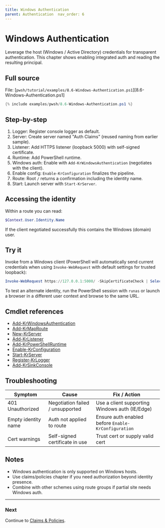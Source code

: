 ```yaml
---
title: Windows Authentication
parent: Authentication	nav_order: 6
---
```


# Windows Authentication

Leverage the host (Windows / Active Directory) credentials for transparent authentication.
This chapter shows enabling integrated auth and reading the resulting principal.

## Full source

File: [`pwsh/tutorial/examples/8.6-Windows-Authentication.ps1`][8.6-Windows-Authentication.ps1]

```powershell
{% include examples/pwsh/8.6-Windows-Authentication.ps1 %}
```

## Step-by-step

1. Logger: Register console logger as default.
2. Server: Create server named "Auth Claims" (reused naming from earlier sample).
3. Listener: Add HTTPS listener (loopback 5000) with self-signed certificate.
4. Runtime: Add PowerShell runtime.
5. Windows auth: Enable with `Add-KrWindowsAuthentication` (negotiates with the client).
6. Enable config: `Enable-KrConfiguration` finalizes the pipeline.
7. Route: Root `/` returns a confirmation including the identity name.
8. Start: Launch server with `Start-KrServer`.

## Accessing the identity

Within a route you can read:

```powershell
$Context.User.Identity.Name
```

If the client negotiated successfully this contains the Windows (domain) user.

## Try it

Invoke from a Windows client (PowerShell will automatically send current credentials
when using `Invoke-WebRequest` with default settings for trusted loopback):

```powershell
Invoke-WebRequest https://127.0.0.1:5000/ -SkipCertificateCheck | Select -Expand Content
```

To test an alternate identity, run the PowerShell session with `runas` or launch a browser
in a different user context and browse to the same URL.

## Cmdlet references

-   [Add-KrWindowsAuthentication][Add-KrWindowsAuthentication]
-   [Add-KrMapRoute][Add-KrMapRoute]
-   [New-KrServer][New-KrServer]
-   [Add-KrListener][Add-KrListener]
-   [Add-KrPowerShellRuntime][Add-KrPowerShellRuntime]
-   [Enable-KrConfiguration][Enable-KrConfiguration]
-   [Start-KrServer][Start-KrServer]
-   [Register-KrLogger][Register-KrLogger]
-   [Add-KrSinkConsole][Add-KrSinkConsole]

## Troubleshooting

| Symptom             | Cause                            | Fix / Action                                        |
| ------------------- | -------------------------------- | --------------------------------------------------- |
| 401 Unauthorized    | Negotiation failed / unsupported | Use a client supporting Windows auth (IE/Edge)      |
| Empty identity name | Auth not applied to route        | Ensure auth enabled before `Enable-KrConfiguration` |
| Cert warnings       | Self-signed certificate in use   | Trust cert or supply valid cert                     |

## Notes

-   Windows authentication is only supported on Windows hosts.
-   Use claims/policies chapter if you need authorization beyond identity presence.
-   Combine with other schemes using route groups if partial site needs Windows auth.

---

### Next

Continue to [Claims & Policies](./7.Claims-Policies).

[8.6-WindowsAuthentication.ps1]: /pwsh/tutorial/examples/8.6-WindowsAuthentication.ps1
[Add-KrWindowsAuthentication]: /pwsh/cmdlets/Add-KrWindowsAuthentication
[Add-KrMapRoute]: /pwsh/cmdlets/Add-KrMapRoute
[New-KrServer]: /pwsh/cmdlets/New-KrServer
[Add-KrListener]: /pwsh/cmdlets/Add-KrListener
[Add-KrPowerShellRuntime]: /pwsh/cmdlets/Add-KrPowerShellRuntime
[Enable-KrConfiguration]: /pwsh/cmdlets/Enable-KrConfiguration
[Start-KrServer]: /pwsh/cmdlets/Start-KrServer
[Register-KrLogger]: /pwsh/cmdlets/Register-KrLogger
[Add-KrSinkConsole]: /pwsh/cmdlets/Add-KrSinkConsole
